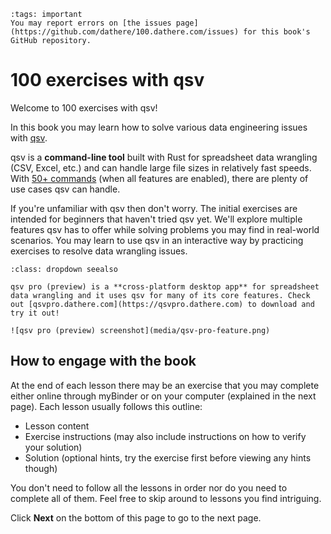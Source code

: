 ```{admonition} This site is a work in progress.
:tags: important
You may report errors on [the issues page](https://github.com/dathere/100.dathere.com/issues) for this book's GitHub repository.
```

# 100 exercises with qsv

Welcome to 100 exercises with qsv!

In this book you may learn how to solve various data engineering issues with [qsv](https://github.com/jqnatividad/qsv).

qsv is a **command-line tool** built with Rust for spreadsheet data wrangling (CSV, Excel, etc.) and can handle large file sizes in relatively fast speeds. With [50+ commands](https://github.com/jqnatividad/qsv?tab=readme-ov-file#available-commands) (when all features are enabled), there are plenty of use cases qsv can handle.

If you're unfamiliar with qsv then don't worry. The initial exercises are intended for beginners that haven't tried qsv yet. We'll explore multiple features qsv has to offer while solving problems you may find in real-world scenarios. You may learn to use qsv in an interactive way by practicing exercises to resolve data wrangling issues.

```{admonition} Check out qsv pro!
:class: dropdown seealso

qsv pro (preview) is a **cross-platform desktop app** for spreadsheet data wrangling and it uses qsv for many of its core features. Check out [qsvpro.dathere.com](https://qsvpro.dathere.com) to download and try it out!

![qsv pro (preview) screenshot](media/qsv-pro-feature.png)

```

## How to engage with the book

At the end of each lesson there may be an exercise that you may complete either online through myBinder or on your computer (explained in the next page). Each lesson usually follows this outline:

-   Lesson content
-   Exercise instructions (may also include instructions on how to verify your solution)
-   Solution (optional hints, try the exercise first before viewing any hints though)

You don't need to follow all the lessons in order nor do you need to complete all of them. Feel free to skip around to lessons you find intriguing.

Click **Next** on the bottom of this page to go to the next page.
